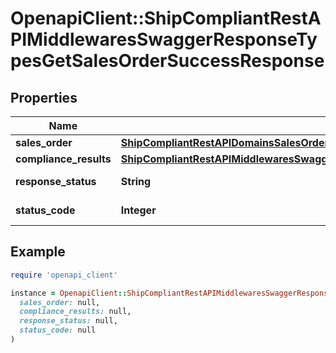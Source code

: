 # OpenapiClient::ShipCompliantRestAPIMiddlewaresSwaggerResponseTypesGetSalesOrderSuccessResponse

## Properties

| Name | Type | Description | Notes |
| ---- | ---- | ----------- | ----- |
| **sales_order** | [**ShipCompliantRestAPIDomainsSalesOrderEntitiesSalesOrderOutput**](ShipCompliantRestAPIDomainsSalesOrderEntitiesSalesOrderOutput.md) |  | [optional] |
| **compliance_results** | [**ShipCompliantRestAPIMiddlewaresSwaggerResponseTypesSalesOrderComplianceResults**](ShipCompliantRestAPIMiddlewaresSwaggerResponseTypesSalesOrderComplianceResults.md) |  | [optional] |
| **response_status** | **String** |  | [optional][default to &#39;Success&#39;] |
| **status_code** | **Integer** |  | [optional][default to STATUS_CODE::N200] |

## Example

```ruby
require 'openapi_client'

instance = OpenapiClient::ShipCompliantRestAPIMiddlewaresSwaggerResponseTypesGetSalesOrderSuccessResponse.new(
  sales_order: null,
  compliance_results: null,
  response_status: null,
  status_code: null
)
```

